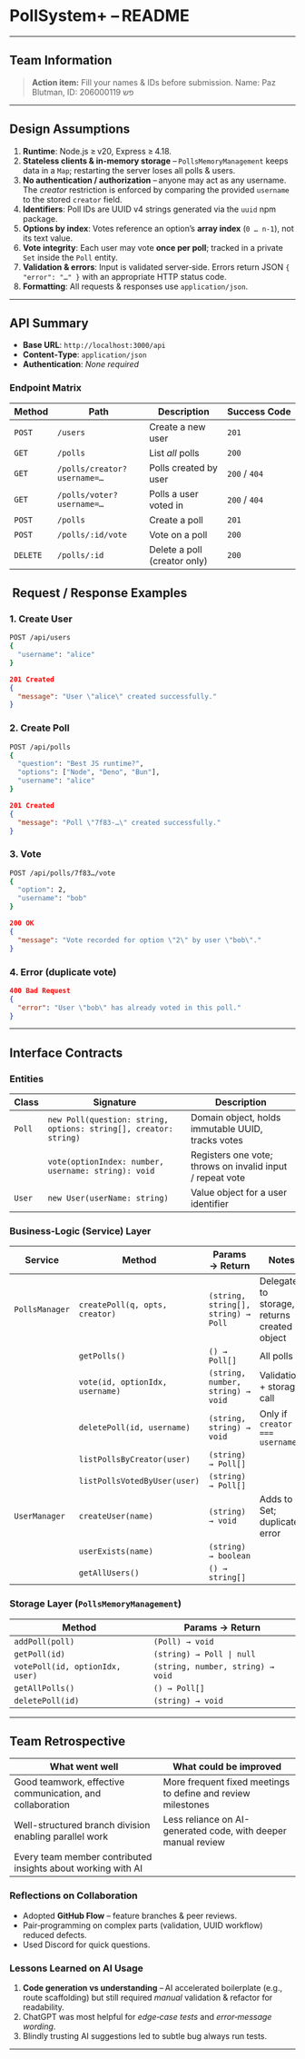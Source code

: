 # PollSystem+ – README

---

## &#x20;Team Information



> &#x20;**Action item:** Fill your names & IDs before submission.
Name: Paz Blutman, ID: 206000119
פש

---

## &#x20;Design Assumptions

1. **Runtime**: Node.js ≥ v20, Express ≥ 4.18.
2. **Stateless clients & in‑memory storage** – `PollsMemoryManagement` keeps data in a `Map`; restarting the server loses all polls & users.
3. **No authentication / authorization** – anyone may act as any username. The *creator* restriction is enforced by comparing the provided `username` to the stored `creator` field.
4. **Identifiers**: Poll IDs are UUID v4 strings generated via the `uuid` npm package.
5. **Options by index**: Votes reference an option’s **array index** (`0 … n‑1`), not its text value.
6. **Vote integrity**: Each user may vote **once per poll**; tracked in a private `Set` inside the `Poll` entity.
7. **Validation & errors**: Input is validated server‑side. Errors return JSON `{ "error": "…" }` with an appropriate HTTP status code.
8. **Formatting**: All requests & responses use `application/json`.

---

## &#x20;API Summary

- **Base URL**: `http://localhost:3000/api`
- **Content‑Type**: `application/json`
- **Authentication**: *None required*

### Endpoint Matrix

| Method   | Path                        | Description                  | Success Code  |
| -------- | --------------------------- | ---------------------------- | ------------- |
| `POST`   | `/users`                    | Create a new user            | `201`         |
| `GET`    | `/polls`                    | List *all* polls             | `200`         |
| `GET`    | `/polls/creator?username=…` | Polls created by user        | `200` / `404` |
| `GET`    | `/polls/voter?username=…`   | Polls a user voted in        | `200` / `404` |
| `POST`   | `/polls`                    | Create a poll                | `201`         |
| `POST`   | `/polls/:id/vote`           | Vote on a poll               | `200`         |
| `DELETE` | `/polls/:id`                | Delete a poll (creator only) | `200`         |

##  Request / Response Examples

### 1. Create User

```bash
POST /api/users
{
  "username": "alice"
}
```

```json
201 Created
{
  "message": "User \"alice\" created successfully."
}
```

### 2. Create Poll

```bash
POST /api/polls
{
  "question": "Best JS runtime?",
  "options": ["Node", "Deno", "Bun"],
  "username": "alice"
}
```

```json
201 Created
{
  "message": "Poll \"7f83‑…\" created successfully."
}
```

### 3. Vote

```bash
POST /api/polls/7f83…/vote
{
  "option": 2,
  "username": "bob"
}
```

```json
200 OK
{
  "message": "Vote recorded for option \"2\" by user \"bob\"."
}
```

### 4. Error (duplicate vote)

```json
400 Bad Request
{
  "error": "User \"bob\" has already voted in this poll."
}
```

---

## &#x20;Interface Contracts

### Entities

| Class  | Signature                                                        | Description                                               |
| ------ | ---------------------------------------------------------------- | --------------------------------------------------------- |
| `Poll` | `new Poll(question: string, options: string[], creator: string)` | Domain object, holds immutable UUID, tracks votes         |
|        | `vote(optionIndex: number, username: string): void`              | Registers one vote; throws on invalid input / repeat vote |
| `User` | `new User(userName: string)`                                     | Value object for a user identifier                        |

### Business‑Logic (Service) Layer

| Service        | Method                          | Params → Return                     | Notes                                        |
| -------------- | ------------------------------- | ----------------------------------- | -------------------------------------------- |
| `PollsManager` | `createPoll(q, opts, creator)`  | `(string, string[], string) → Poll` | Delegates to storage, returns created object |
|                | `getPolls()`                    | `() → Poll[]`                       | All polls                                    |
|                | `vote(id, optionIdx, username)` | `(string, number, string) → void`   | Validation + storage call                    |
|                | `deletePoll(id, username)`      | `(string, string) → void`           | Only if `creator === username`               |
|                | `listPollsByCreator(user)`      | `(string) → Poll[]`                 |                                              |
|                | `listPollsVotedByUser(user)`    | `(string) → Poll[]`                 |                                              |
| `UserManager`  | `createUser(name)`              | `(string) → void`                   | Adds to Set; duplicates error                |
|                | `userExists(name)`              | `(string) → boolean`                |                                              |
|                | `getAllUsers()`                 | `() → string[]`                     |                                              |

### Storage Layer (`PollsMemoryManagement`)

| Method                          | Params → Return                   |
| ------------------------------- | --------------------------------- |
| `addPoll(poll)`                 | `(Poll) → void`                   |
| `getPoll(id)`                   | `(string) → Poll \| null`         |
| `votePoll(id, optionIdx, user)` | `(string, number, string) → void` |
| `getAllPolls()`                 | `() → Poll[]`                     |
| `deletePoll(id)`                | `(string) → void`                 |

---

## &#x20;Team Retrospective

| What went well                                               |  What could be improved                                       |
| ------------------------------------------------------------ | ------------------------------------------------------------- |
| Good teamwork, effective communication, and collaboration    | More frequent fixed meetings to define and review milestones  |
| Well-structured branch division enabling parallel work       | Less reliance on AI-generated code, with deeper manual review |
| Every team member contributed insights about working with AI |                                                               |

### Reflections on Collaboration

- Adopted **GitHub Flow** – feature branches & peer reviews.
- Pair‑programming on complex parts (validation, UUID workflow) reduced defects.
- Used Discord for quick questions.

### Lessons Learned on AI Usage

1. **Code generation vs understanding** – AI accelerated boilerplate (e.g., route scaffolding) but still required *manual* validation & refactor for readability.
2. ChatGPT was most helpful for *edge‑case tests* and *error‑message wording*.
3. Blindly trusting AI suggestions led to subtle bug  always run  tests.



---

##

